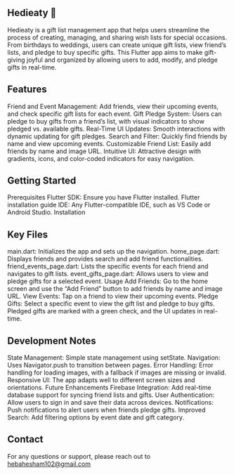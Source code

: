 Hedieaty 🎁
-------------
Hedieaty is a gift list management app that helps users streamline the process of creating, managing, and sharing wish lists for special occasions. From birthdays to weddings, users can create unique gift lists, view friend’s lists, and pledge to buy specific gifts. This Flutter app aims to make gift-giving joyful and organized by allowing users to add, modify, and pledge gifts in real-time.

Features
------------
Friend and Event Management: Add friends, view their upcoming events, and check specific gift lists for each event.
Gift Pledge System: Users can pledge to buy gifts from a friend’s list, with visual indicators to show pledged vs. available gifts.
Real-Time UI Updates: Smooth interactions with dynamic updating for gift pledges.
Search and Filter: Quickly find friends by name and view upcoming events.
Customizable Friend List: Easily add friends by name and image URL.
Intuitive UI: Attractive design with gradients, icons, and color-coded indicators for easy navigation.

Getting Started
----------------
Prerequisites
Flutter SDK: Ensure you have Flutter installed. Flutter installation guide
IDE: Any Flutter-compatible IDE, such as VS Code or Android Studio.
Installation 

Key Files
----------
main.dart: Initializes the app and sets up the navigation.
home_page.dart: Displays friends and provides search and add friend functionalities.
friend_events_page.dart: Lists the specific events for each friend and navigates to gift lists.
event_gifts_page.dart: Allows users to view and pledge gifts for a selected event.
Usage
Add Friends: Go to the home screen and use the “Add Friend” button to add friends by name and image URL.
View Events: Tap on a friend to view their upcoming events.
Pledge Gifts: Select a specific event to view the gift list and pledge to buy gifts. Pledged gifts are marked with a green check, and the UI updates in real-time.

Development Notes
-----------------
State Management: Simple state management using setState.
Navigation: Uses Navigator.push to transition between pages.
Error Handling: Error handling for loading images, with a fallback if images are missing or invalid.
Responsive UI: The app adapts well to different screen sizes and orientations.
Future Enhancements
Firebase Integration: Add real-time database support for syncing friend lists and gifts.
User Authentication: Allow users to sign in and save their data across devices.
Notifications: Push notifications to alert users when friends pledge gifts.
Improved Search: Add filtering options by event date and gift category.

Contact
----------
For any questions or support, please reach out to hebahesham102@gmail.com
